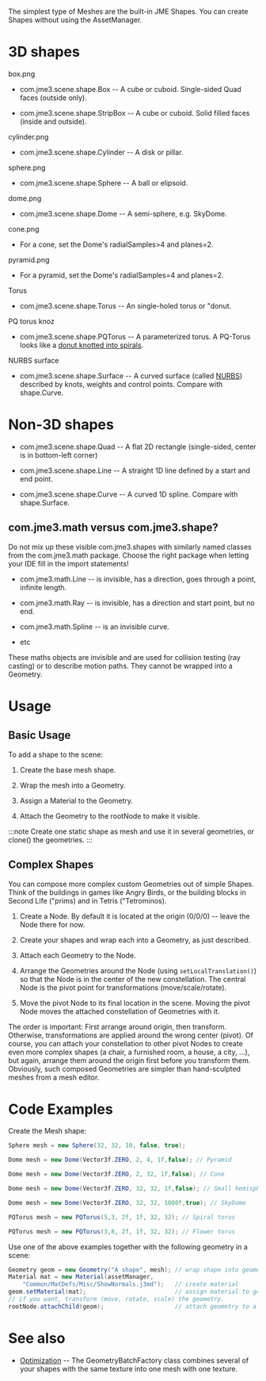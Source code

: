 The simplest type of Meshes are the built-in JME Shapes. You can create
Shapes without using the AssetManager.

3D shapes
=========

box.png

-   com.jme3.scene.shape.Box -- A cube or cuboid. Single-sided Quad
    faces (outside only).

-   com.jme3.scene.shape.StripBox -- A cube or cuboid. Solid filled
    faces (inside and outside).

cylinder.png

-   com.jme3.scene.shape.Cylinder -- A disk or pillar.

sphere.png

-   com.jme3.scene.shape.Sphere -- A ball or elipsoid.

dome.png

-   com.jme3.scene.shape.Dome -- A semi-sphere, e.g. SkyDome.

cone.png

-   For a cone, set the Dome's radialSamples\>4 and planes=2.

pyramid.png

-   For a pyramid, set the Dome's radialSamples=4 and planes=2.

Torus

-   com.jme3.scene.shape.Torus -- An single-holed torus or "donut.

PQ torus knoz

-   com.jme3.scene.shape.PQTorus -- A parameterized torus. A PQ-Torus
    looks like a [donut knotted into
    spirals](http://en.wikipedia.org/wiki/Torus_knot).

NURBS surface

-   com.jme3.scene.shape.Surface -- A curved surface (called
    [NURBS](http://en.wikipedia.org/wiki/File:NURBS_3-D_surface.gif))
    described by knots, weights and control points. Compare with
    shape.Curve.

Non-3D shapes
=============

-   com.jme3.scene.shape.Quad -- A flat 2D rectangle (single-sided,
    center is in bottom-left corner)

-   com.jme3.scene.shape.Line -- A straight 1D line defined by a start
    and end point.

-   com.jme3.scene.shape.Curve -- A curved 1D spline. Compare with
    shape.Surface.

com.jme3.math versus com.jme3.shape?
------------------------------------

Do not mix up these visible com.jme3.shapes with similarly named classes
from the com.jme3.math package. Choose the right package when letting
your IDE fill in the import statements!

-   com.jme3.math.Line -- is invisible, has a direction, goes through a
    point, infinite length.

-   com.jme3.math.Ray -- is invisible, has a direction and start point,
    but no end.

-   com.jme3.math.Spline -- is an invisible curve.

-   etc

These maths objects are invisible and are used for collision testing
(ray casting) or to describe motion paths. They cannot be wrapped into a
Geometry.

Usage
=====

Basic Usage
-----------

To add a shape to the scene:

1.  Create the base mesh shape.

2.  Wrap the mesh into a Geometry.

3.  Assign a Material to the Geometry.

4.  Attach the Geometry to the rootNode to make it visible.

:::note
Create one static shape as mesh and use it in several geometries, or
clone() the geometries.
:::

Complex Shapes
--------------

You can compose more complex custom Geometries out of simple Shapes.
Think of the buildings in games like Angry Birds, or the building blocks
in Second Life ("prims) and in Tetris ("Tetrominos).

1.  Create a Node. By default it is located at the origin (0/0/0) --
    leave the Node there for now.

2.  Create your shapes and wrap each into a Geometry, as just described.

3.  Attach each Geometry to the Node.

4.  Arrange the Geometries around the Node (using
    `setLocalTranslation()`) so that the Node is in the center of the
    new constellation. The central Node is the pivot point for
    transformations (move/scale/rotate).

5.  Move the pivot Node to its final location in the scene. Moving the
    pivot Node moves the attached constellation of Geometries with it.

The order is important: First arrange around origin, then transform.
Otherwise, transformations are applied around the wrong center (pivot).
Of course, you can attach your constellation to other pivot Nodes to
create even more complex shapes (a chair, a furnished room, a house, a
city, ...), but again, arrange them around the origin first before you
transform them. Obviously, such composed Geometries are simpler than
hand-sculpted meshes from a mesh editor.

Code Examples
=============

Create the Mesh shape:

```java
Sphere mesh = new Sphere(32, 32, 10, false, true);
```

```java
Dome mesh = new Dome(Vector3f.ZERO, 2, 4, 1f,false); // Pyramid
```

```java
Dome mesh = new Dome(Vector3f.ZERO, 2, 32, 1f,false); // Cone
```

```java
Dome mesh = new Dome(Vector3f.ZERO, 32, 32, 1f,false); // Small hemisphere
```

```java
Dome mesh = new Dome(Vector3f.ZERO, 32, 32, 1000f,true); // SkyDome
```

```java
PQTorus mesh = new PQTorus(5,3, 2f, 1f, 32, 32); // Spiral torus
```

```java
PQTorus mesh = new PQTorus(3,8, 2f, 1f, 32, 32); // Flower torus
```

Use one of the above examples together with the following geometry in a
scene:

```java
Geometry geom = new Geometry("A shape", mesh); // wrap shape into geometry
Material mat = new Material(assetManager,
    "Common/MatDefs/Misc/ShowNormals.j3md");   // create material
geom.setMaterial(mat);                         // assign material to geometry
// if you want, transform (move, rotate, scale) the geometry.
rootNode.attachChild(geom);                    // attach geometry to a node
```

See also
========

-   [Optimization](../../jme3/intermediate/optimization) -- The
    GeometryBatchFactory class combines several of your shapes with the
    same texture into one mesh with one texture.
